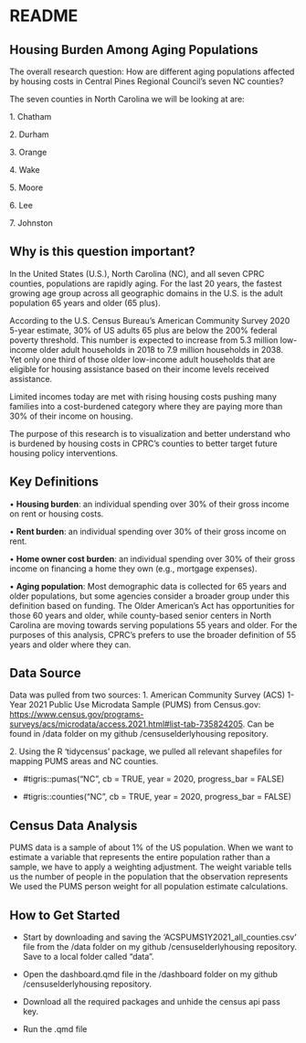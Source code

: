# README


## **Housing Burden Among Aging Populations**

The overall research question: How are different aging populations
affected by housing costs in Central Pines Regional Council’s seven NC
counties?

The seven counties in North Carolina we will be looking at are:

1\. Chatham

2\. Durham

3\. Orange

4\. Wake

5\. Moore

6\. Lee

7\. Johnston

## **Why is this question important?**

In the United States (U.S.), North Carolina (NC), and all seven CPRC
counties, populations are rapidly aging. For the last 20 years, the
fastest growing age group across all geographic domains in the U.S. is
the adult population 65 years and older (65 plus).

According to the U.S. Census Bureau’s American Community Survey 2020
5-year estimate, 30% of US adults 65 plus are below the 200% federal
poverty threshold. This number is expected to increase from 5.3 million
low-income older adult households in 2018 to 7.9 million households in
2038. Yet only one third of those older low-income adult households that
are eligible for housing assistance based on their income levels
received assistance.

Limited incomes today are met with rising housing costs pushing many
families into a cost-burdened category where they are paying more than
30% of their income on housing.

The purpose of this research is to visualization and better understand
who is burdened by housing costs in CPRC’s counties to better target
future housing policy interventions.

## **Key Definitions**

• **Housing burden**: an individual spending over 30% of their gross
income on rent or housing costs.

• **Rent burden**: an individual spending over 30% of their gross income
on rent.

• **Home owner cost burden**: an individual spending over 30% of their
gross income on financing a home they own (e.g., mortgage expenses).

• **Aging population**: Most demographic data is collected for 65 years
and older populations, but some agencies consider a broader group under
this definition based on funding. The Older American’s Act has
opportunities for those 60 years and older, while county-based senior
centers in North Carolina are moving towards serving populations 55
years and older. For the purposes of this analysis, CPRC’s prefers to
use the broader definition of 55 years and older where they can.

## **Data Source**

Data was pulled from two sources: 1. American Community Survey (ACS)
1-Year 2021 Public Use Microdata Sample (PUMS) from Census.gov:
https://www.census.gov/programs-surveys/acs/microdata/access.2021.html#list-tab-735824205.
Can be found in /data folder on my github /censuselderlyhousing
repository.

2\. Using the R ‘tidycensus’ package, we pulled all relevant shapefiles
for mapping PUMS areas and NC counties.

- \#tigris::pumas(“NC”, cb = TRUE, year = 2020, progress_bar = FALSE)

- \#tigris::counties(“NC”, cb = TRUE, year = 2020, progress_bar = FALSE)

## **Census Data Analysis**

PUMS data is a sample of about 1% of the US population. When we want to
estimate a variable that represents the entire population rather than a
sample, we have to apply a weighting adjustment. The weight variable
tells us the number of people in the population that the observation
represents We used the PUMS person weight for all population estimate
calculations.

## **How to Get Started**

- Start by downloading and saving the ‘ACSPUMS1Y2021_all_counties.csv’
  file from the /data folder on my github /censuselderlyhousing
  repository. Save to a local folder called “data”.

- Open the dashboard.qmd file in the /dashboard folder on my github
  /censuselderlyhousing repository.

- Download all the required packages and unhide the census api pass key.

- Run the .qmd file
